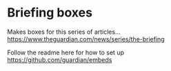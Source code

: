 # Briefing boxes
Makes boxes for this series of articles...
https://www.theguardian.com/news/series/the-briefing

Follow the readme here for how to set up
https://github.com/guardian/embeds
